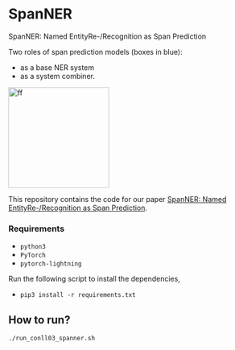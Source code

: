 # SpanNER
SpanNER: Named EntityRe-/Recognition as Span Prediction

Two roles of span prediction models (boxes in blue): 
* as a base NER system 
* as a system combiner.


<img src="https://hub.fastgit.org/neulab/SpanNER/blob/main/pic/spanner.jpg" width="200" height="200" alt="ff"/><br/>


This repository contains the code for our paper [SpanNER: Named EntityRe-/Recognition as Span Prediction](https://arxiv.org/pdf/2106.00641v1.pdf).

### Requirements
- `python3`
- `PyTorch`
- `pytorch-lightning`

Run the following script to install the dependencies,
- `pip3 install -r requirements.txt`


## How to run?
`./run_conll03_spanner.sh`





